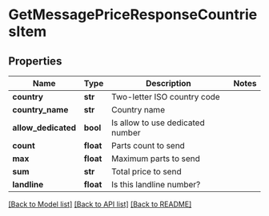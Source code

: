 # GetMessagePriceResponseCountriesItem

## Properties
Name | Type | Description | Notes
------------ | ------------- | ------------- | -------------
**country** | **str** | Two-letter ISO country code | 
**country_name** | **str** | Country name | 
**allow_dedicated** | **bool** | Is allow to use dedicated number | 
**count** | **float** | Parts count to send | 
**max** | **float** | Maximum parts to send | 
**sum** | **str** | Total price to send | 
**landline** | **float** | Is this landline number? | 

[[Back to Model list]](../README.md#documentation-for-models) [[Back to API list]](../README.md#documentation-for-api-endpoints) [[Back to README]](../README.md)


